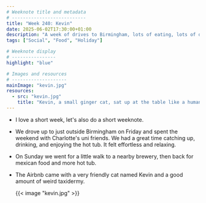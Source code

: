 ```yaml
---
# Weeknote title and metadata
# ---------------------------
title: "Week 240: Kevin"
date: 2025-06-02T17:30:00+01:00
description: "A week of drives to Birmingham, lots of eating, lots of drinking, lots of hot tubbing, a brewery visit, and a new friend named Kevin."
tags: ["Social", "Food", "Holiday"]

# Weeknote display
# ----------------
highlight: "blue"

# Images and resources
# --------------------
mainImage: "kevin.jpg"
resources:
  - src: "kevin.jpg"
    title: "Kevin, a small ginger cat, sat up at the table like a human."
---
```


  * I love a short week, let's also do a short weeknote.

  * We drove up to just outside Birmingham on Friday and spent the weekend with Charlotte's uni friends. We had a great time catching up, drinking, and enjoying the hot tub. It felt effortless and relaxing.

  * On Sunday we went for a little walk to a nearby brewery, then back for mexican food and more hot tub.

  * The Airbnb came with a very friendly cat named Kevin and a good amount of weird taxidermy.

    {{< image "kevin.jpg" >}}
